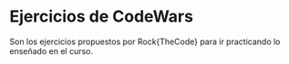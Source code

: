 # Ejercicios de CodeWars

Son los ejercicios propuestos por Rock{TheCode} para ir practicando lo enseñado en el curso.

